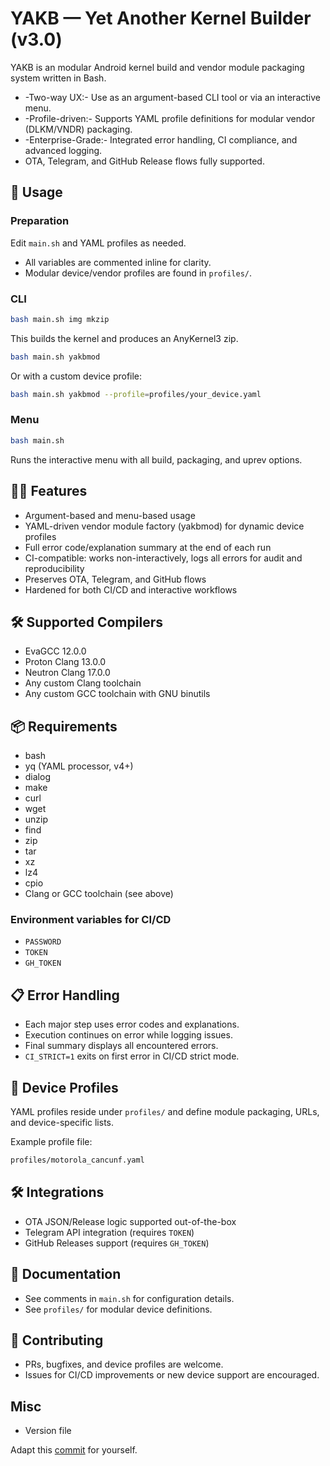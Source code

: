 # YAKB — Yet Another Kernel Builder (v3.0)

YAKB is an modular Android kernel build and vendor module packaging system written in Bash.

- -Two-way UX:- Use as an argument-based CLI tool or via an interactive menu.
- -Profile-driven:- Supports YAML profile definitions for modular vendor (DLKM/VNDR) packaging.
- -Enterprise-Grade:- Integrated error handling, CI compliance, and advanced logging.
- OTA, Telegram, and GitHub Release flows fully supported.

## 🚀 Usage

### Preparation

Edit `main.sh` and YAML profiles as needed.

- All variables are commented inline for clarity.
- Modular device/vendor profiles are found in `profiles/`.

### CLI

```bash
bash main.sh img mkzip
```

This builds the kernel and produces an AnyKernel3 zip.

```bash
bash main.sh yakbmod
```

Or with a custom device profile:

```bash
bash main.sh yakbmod --profile=profiles/your_device.yaml
```

### Menu

```bash
bash main.sh
```

Runs the interactive menu with all build, packaging, and uprev options.

## 🧑‍💻 Features

- Argument-based and menu-based usage
- YAML-driven vendor module factory (yakbmod) for dynamic device profiles
- Full error code/explanation summary at the end of each run
- CI-compatible: works non-interactively, logs all errors for audit and reproducibility
- Preserves OTA, Telegram, and GitHub flows
- Hardened for both CI/CD and interactive workflows

## 🛠 Supported Compilers

- EvaGCC 12.0.0
- Proton Clang 13.0.0
- Neutron Clang 17.0.0
- Any custom Clang toolchain
- Any custom GCC toolchain with GNU binutils

## 📦 Requirements

- bash
- yq (YAML processor, v4+)
- dialog
- make
- curl
- wget
- unzip
- find
- zip
- tar
- xz
- lz4
- cpio
- Clang or GCC toolchain (see above)

### Environment variables for CI/CD

- `PASSWORD`
- `TOKEN`
- `GH_TOKEN`

## 📋 Error Handling

- Each major step uses error codes and explanations.
- Execution continues on error while logging issues.
- Final summary displays all encountered errors.
- `CI_STRICT=1` exits on first error in CI/CD strict mode.

## 📓 Device Profiles

YAML profiles reside under `profiles/` and define module packaging, URLs, and device-specific lists.

Example profile file:

```bash
profiles/motorola_cancunf.yaml
```

## 🛠️ Integrations

- OTA JSON/Release logic supported out-of-the-box
- Telegram API integration (requires `TOKEN`)
- GitHub Releases support (requires `GH_TOKEN`)

## 📖 Documentation

- See comments in `main.sh` for configuration details.
- See `profiles/` for modular device definitions.

## 🤝 Contributing

- PRs, bugfixes, and device profiles are welcome.
- Issues for CI/CD improvements or new device support are encouraged.

## Misc

- Version file

Adapt this [commit](https://github.com/cyberknight777/dragonheart_kernel_oneplus_sm8150/commit/8a48d7facf525e050e7e6939031c602f9d035a1f) for yourself.
